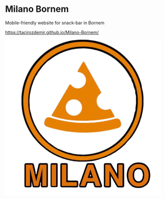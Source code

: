 # Milano Bornem

Mobile-friendly website for snack-bar in Bornem

https://tacirozdemir.github.io/Milano-Bornem/

![alt text](https://raw.githubusercontent.com/TacirOzdemir/Milano-Bornem/master/resources/img/Logo.png)
